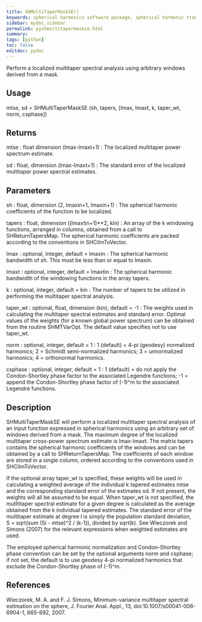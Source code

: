 ```yaml
---
title: SHMultiTaperMaskSE()
keywords: spherical harmonics software package, spherical harmonic transform, legendre functions, multitaper spectral analysis, Python, gravity, magnetic field
sidebar: mydoc_sidebar
permalink: pyshmultitapermaskse.html
summary:
tags: [python]
toc: false
editdoc: pydoc
---
```


Perform a localized multitaper spectral analysis using arbitrary windows derived from a mask.

## Usage

mtse, sd = SHMultiTaperMaskSE (sh, tapers, [lmax,  lmaxt, k, taper_wt, norm, csphase])

## Returns

mtse : float dimension (lmax-lmaxt+1)
:   The localized multitaper power spectrum estimate. 

sd : float, dimension (lmax-lmaxt+1)
:   The standard error of the localized multitaper power spectral estimates.

## Parameters

sh : float, dimension (2, lmaxin+1, lmaxin+1)
:   The spherical harmonic coefficients of the function to be localized.

tapers : float, dimension ((lmaxtin+1)**2, kin)
:   An array of the k windowing functions, arranged in columns, obtained from a call to SHReturnTapersMap. The spherical harmonic coefficients are packed according to the conventions in SHCilmToVector.

lmax : optional, integer, default = lmaxin
:   The spherical harmonic bandwidth of sh. This must be less than or equal to lmaxin.

lmaxt : optional, integer, default = lmaxtin
:   The spherical harmonic bandwidth of the windowing functions in the array tapers.

k : optional, integer, default = kin
:   The number of tapers to be utilized in performing the multitaper spectral analysis.

taper_wt : optional, float, dimension (kin), default = -1
:   The weights used in calculating the multitaper spectral estimates and standard error. Optimal values of the weights (for a known global power spectrum) can be obtained from the routine SHMTVarOpt. The default value specifies not to use taper_wt.

norm : optional, integer, default = 1
:   1 (default) = 4-pi (geodesy) normalized harmonics; 2 = Schmidt semi-normalized harmonics; 3 = unnormalized harmonics; 4 = orthonormal harmonics.

csphase : optional, integer, default = 1
:   1 (default) = do not apply the Condon-Shortley phase factor to the associated Legendre functions; -1 = append the Condon-Shortley phase factor of (-1)^m to the associated Legendre functions.

## Description

SHMultiTaperMaskSE will perform a localized multitaper spectral analysis of an input function expressed in spherical harmonics using an arbitrary set of windows derived from a mask. The maximum degree of the localized multitaper cross-power spectrum estimate is lmax-lmaxt. The matrix tapers contains the spherical harmonic coefficients of the windows and can be obtained by a call to SHReturnTapersMap. The coefficients of each window are stored in a single column, ordered according to the conventions used in SHCilmToVector.

If the optional array taper_wt is specified, these weights will be used in calculating a weighted average of the individual k tapered estimates mtse and the corresponding standard error of the estimates sd. If not present, the weights will all be assumed to be equal. When taper_wt is not specified, the mutltitaper spectral estimate for a given degree is calculated as the average obtained from the k individual tapered estimates. The standard error of the multitaper estimate at degree l is simply the population standard deviation, S = sqrt(sum (Si - mtse)^2 / (k-1)), divided by sqrt(k). See Wieczorek and Simons (2007) for the relevant expressions when weighted estimates are used.

The employed spherical harmonic normalization and Condon-Shortley phase convention can be set by the optional arguments norm and csphase; if not set, the default is to use geodesy 4-pi normalized harmonics that exclude the Condon-Shortley phase of (-1)^m.

## References

Wieczorek, M. A. and F. J. Simons, Minimum-variance multitaper spectral estimation on the sphere, J. Fourier Anal. Appl., 13, doi:10.1007/s00041-006-6904-1, 665-692, 2007.
